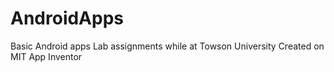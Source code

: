 # AndroidApps
Basic Android apps
Lab assignments while at Towson University 
Created on MIT App Inventor
